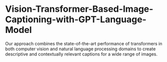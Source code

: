 # Vision-Transformer-Based-Image-Captioning-with-GPT-Language-Model
Our approach combines the state-of-the-art performance of transformers in both computer vision and natural language processing domains to create descriptive and contextually relevant captions for a wide range of images.

